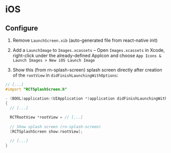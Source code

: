 # iOS

## Configure

1. Remove `LaunchScreen.xib` (auto-generated file from react-native init)

2. Add a `LaunchImage` to `Images.xcassets` – Open `Images.xcassets` in Xcode, right-click under the already-defined AppIcon and choose `App Icons & Launch Images > New iOS Launch Image`

3. Show this (from rn-splash-screen) splash screen directly after creation of the `rootView` in `didFinishLaunchingWithOptions`:

  ```objectivec
  // [...]
  #import "RCTSplashScreen.h"
  
  - (BOOL)application:(UIApplication *)application didFinishLaunchingWithOptions:(NSDictionary *)launchOptions
 {
    // [...]
   
    RCTRootView *rootView = // [...]
    
    // Show splash screen (rn-splash-screen)
    [RCTSplashScreen show:rootView];
  
    // [...]
 }
  ```
